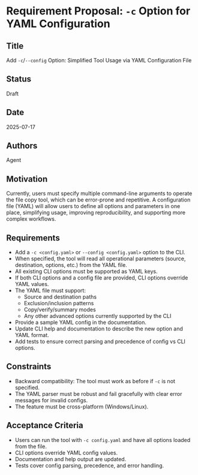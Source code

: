 # Requirement Proposal: `-c` Option for YAML Configuration

## Title
Add `-c`/`--config` Option: Simplified Tool Usage via YAML Configuration File

## Status
Draft

## Date
2025-07-17

## Authors
Agent

## Motivation
Currently, users must specify multiple command-line arguments to operate the file copy tool, which can be error-prone and repetitive. A configuration file (YAML) will allow users to define all options and parameters in one place, simplifying usage, improving reproducibility, and supporting more complex workflows.

## Requirements

- Add a `-c <config.yaml>` or `--config <config.yaml>` option to the CLI.
- When specified, the tool will read all operational parameters (source, destination, options, etc.) from the YAML file.
- All existing CLI options must be supported as YAML keys.
- If both CLI options and a config file are provided, CLI options override YAML values.
- The YAML file must support:
  - Source and destination paths
  - Exclusion/inclusion patterns
  - Copy/verify/summary modes
  - Any other advanced options currently supported by the CLI
- Provide a sample YAML config in the documentation.
- Update CLI help and documentation to describe the new option and YAML format.
- Add tests to ensure correct parsing and precedence of config vs CLI options.

## Constraints

- Backward compatibility: The tool must work as before if `-c` is not specified.
- The YAML parser must be robust and fail gracefully with clear error messages for invalid configs.
- The feature must be cross-platform (Windows/Linux).

## Acceptance Criteria

- Users can run the tool with `-c config.yaml` and have all options loaded from the file.
- CLI options override YAML config values.
- Documentation and help output are updated.
- Tests cover config parsing, precedence, and error handling.
